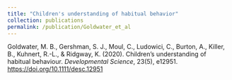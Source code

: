 ```yaml
---
title: "Children's understanding of habitual behavior"
collection: publications
permalink: /publication/Goldwater_et_al
---
```

Goldwater, M. B., Gershman, S. J., Moul, C., Ludowici, C., Burton, A., Killer, B., Kuhnert, R.-L., & Ridgway, K. (2020). Children’s understanding of habitual behaviour. *Developmental Science*, 23(5), e12951. <https://doi.org/10.1111/desc.12951>